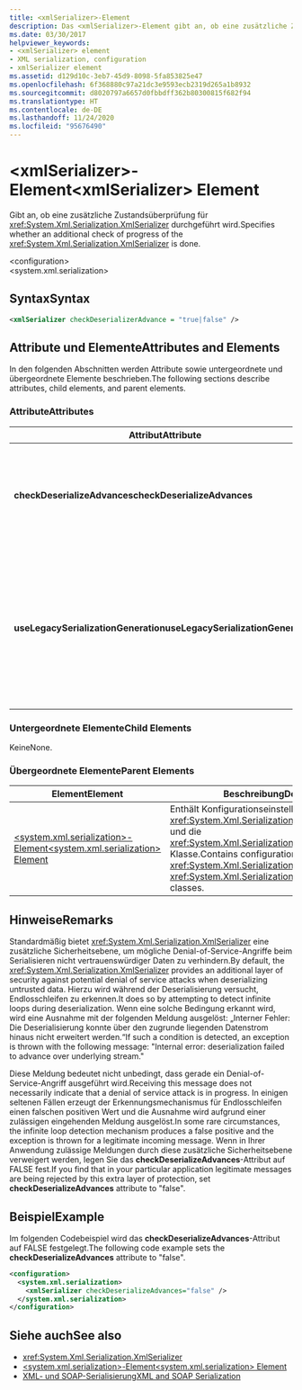 ```yaml
---
title: <xmlSerializer>-Element
description: Das <xmlSerializer>-Element gibt an, ob eine zusätzliche Zustandsüberprüfung für den XmlSerializer durchgeführt wird.
ms.date: 03/30/2017
helpviewer_keywords:
- <xmlSerializer> element
- XML serialization, configuration
- xmlSerializer element
ms.assetid: d129d10c-3eb7-45d9-8098-5fa853825e47
ms.openlocfilehash: 6f368880c97a21dc3e9593ecb2319d265a1b8932
ms.sourcegitcommit: d8020797a6657d0fbbdff362b80300815f682f94
ms.translationtype: HT
ms.contentlocale: de-DE
ms.lasthandoff: 11/24/2020
ms.locfileid: "95676490"
---
```

# <a name="xmlserializer-element"></a><span data-ttu-id="3608d-103">\<xmlSerializer>-Element</span><span class="sxs-lookup"><span data-stu-id="3608d-103">\<xmlSerializer> Element</span></span>

<span data-ttu-id="3608d-104">Gibt an, ob eine zusätzliche Zustandsüberprüfung für <xref:System.Xml.Serialization.XmlSerializer> durchgeführt wird.</span><span class="sxs-lookup"><span data-stu-id="3608d-104">Specifies whether an additional check of progress of the <xref:System.Xml.Serialization.XmlSerializer> is done.</span></span>  
  
 \<configuration>  
\<system.xml.serialization>  
  
## <a name="syntax"></a><span data-ttu-id="3608d-105">Syntax</span><span class="sxs-lookup"><span data-stu-id="3608d-105">Syntax</span></span>  
  
```xml  
<xmlSerializer checkDeserializerAdvance = "true|false" />  
```  
  
## <a name="attributes-and-elements"></a><span data-ttu-id="3608d-106">Attribute und Elemente</span><span class="sxs-lookup"><span data-stu-id="3608d-106">Attributes and Elements</span></span>  

 <span data-ttu-id="3608d-107">In den folgenden Abschnitten werden Attribute sowie untergeordnete und übergeordnete Elemente beschrieben.</span><span class="sxs-lookup"><span data-stu-id="3608d-107">The following sections describe attributes, child elements, and parent elements.</span></span>  
  
### <a name="attributes"></a><span data-ttu-id="3608d-108">Attribute</span><span class="sxs-lookup"><span data-stu-id="3608d-108">Attributes</span></span>  
  
|<span data-ttu-id="3608d-109">Attribut</span><span class="sxs-lookup"><span data-stu-id="3608d-109">Attribute</span></span>|<span data-ttu-id="3608d-110">Beschreibung</span><span class="sxs-lookup"><span data-stu-id="3608d-110">Description</span></span>|  
|---------------|-----------------|  
|<span data-ttu-id="3608d-111">**checkDeserializeAdvances**</span><span class="sxs-lookup"><span data-stu-id="3608d-111">**checkDeserializeAdvances**</span></span>|<span data-ttu-id="3608d-112">Gibt an, ob der Zustand von <xref:System.Xml.Serialization.XmlSerializer> überprüft wird.</span><span class="sxs-lookup"><span data-stu-id="3608d-112">Specifies whether the progress of the <xref:System.Xml.Serialization.XmlSerializer> is checked.</span></span> <span data-ttu-id="3608d-113">Legen Sie das Attribut auf "true" oder "false" fest.</span><span class="sxs-lookup"><span data-stu-id="3608d-113">Set the attribute to "true" or "false".</span></span> <span data-ttu-id="3608d-114">Der Standardwert ist "true".</span><span class="sxs-lookup"><span data-stu-id="3608d-114">The default is "true".</span></span>|  
|<span data-ttu-id="3608d-115">**useLegacySerializationGeneration**</span><span class="sxs-lookup"><span data-stu-id="3608d-115">**useLegacySerializationGeneration**</span></span>|<span data-ttu-id="3608d-116">Gibt an, ob <xref:System.Xml.Serialization.XmlSerializer> eine Vorgänger-Serialisierungsgenerierung verwendet, die Assemblys generiert, indem C#-Code in eine Datei geschrieben und anschließend in eine Assembly kompiliert wird.</span><span class="sxs-lookup"><span data-stu-id="3608d-116">Specifies whether the <xref:System.Xml.Serialization.XmlSerializer> uses legacy serialization generation which generates assemblies by writing C# code to a file and then compiling it to an assembly.</span></span> <span data-ttu-id="3608d-117">Der Standardwert ist **FALSE**.</span><span class="sxs-lookup"><span data-stu-id="3608d-117">The default is **false**.</span></span>|  
  
### <a name="child-elements"></a><span data-ttu-id="3608d-118">Untergeordnete Elemente</span><span class="sxs-lookup"><span data-stu-id="3608d-118">Child Elements</span></span>  

 <span data-ttu-id="3608d-119">Keine</span><span class="sxs-lookup"><span data-stu-id="3608d-119">None.</span></span>  
  
### <a name="parent-elements"></a><span data-ttu-id="3608d-120">Übergeordnete Elemente</span><span class="sxs-lookup"><span data-stu-id="3608d-120">Parent Elements</span></span>  
  
|<span data-ttu-id="3608d-121">Element</span><span class="sxs-lookup"><span data-stu-id="3608d-121">Element</span></span>|<span data-ttu-id="3608d-122">Beschreibung</span><span class="sxs-lookup"><span data-stu-id="3608d-122">Description</span></span>|  
|-------------|-----------------|  
|[<span data-ttu-id="3608d-123">\<system.xml.serialization>-Element</span><span class="sxs-lookup"><span data-stu-id="3608d-123">\<system.xml.serialization> Element</span></span>](system-xml-serialization-element.md)|<span data-ttu-id="3608d-124">Enthält Konfigurationseinstellungen für die <xref:System.Xml.Serialization.XmlSerializer>-Klasse und die <xref:System.Xml.Serialization.XmlSchemaImporter>-Klasse.</span><span class="sxs-lookup"><span data-stu-id="3608d-124">Contains configuration settings for the <xref:System.Xml.Serialization.XmlSerializer> and <xref:System.Xml.Serialization.XmlSchemaImporter> classes.</span></span>|  
  
## <a name="remarks"></a><span data-ttu-id="3608d-125">Hinweise</span><span class="sxs-lookup"><span data-stu-id="3608d-125">Remarks</span></span>  

 <span data-ttu-id="3608d-126">Standardmäßig bietet <xref:System.Xml.Serialization.XmlSerializer> eine zusätzliche Sicherheitsebene, um mögliche Denial-of-Service-Angriffe beim Serialisieren nicht vertrauenswürdiger Daten zu verhindern.</span><span class="sxs-lookup"><span data-stu-id="3608d-126">By default, the <xref:System.Xml.Serialization.XmlSerializer> provides an additional layer of security against potential denial of service attacks when deserializing untrusted data.</span></span> <span data-ttu-id="3608d-127">Hierzu wird während der Deserialisierung versucht, Endlosschleifen zu erkennen.</span><span class="sxs-lookup"><span data-stu-id="3608d-127">It does so by attempting to detect infinite loops during deserialization.</span></span> <span data-ttu-id="3608d-128">Wenn eine solche Bedingung erkannt wird, wird eine Ausnahme mit der folgenden Meldung ausgelöst: „Interner Fehler: Die Deserialisierung konnte über den zugrunde liegenden Datenstrom hinaus nicht erweitert werden.“</span><span class="sxs-lookup"><span data-stu-id="3608d-128">If such a condition is detected, an exception is thrown with the following message: "Internal error: deserialization failed to advance over underlying stream."</span></span>  
  
 <span data-ttu-id="3608d-129">Diese Meldung bedeutet nicht unbedingt, dass gerade ein Denial-of-Service-Angriff ausgeführt wird.</span><span class="sxs-lookup"><span data-stu-id="3608d-129">Receiving this message does not necessarily indicate that a denial of service attack is in progress.</span></span> <span data-ttu-id="3608d-130">In einigen seltenen Fällen erzeugt der Erkennungsmechanismus für Endlosschleifen einen falschen positiven Wert und die Ausnahme wird aufgrund einer zulässigen eingehenden Meldung ausgelöst.</span><span class="sxs-lookup"><span data-stu-id="3608d-130">In some rare circumstances, the infinite loop detection mechanism produces a false positive and the exception is thrown for a legitimate incoming message.</span></span> <span data-ttu-id="3608d-131">Wenn in Ihrer Anwendung zulässige Meldungen durch diese zusätzliche Sicherheitsebene verweigert werden, legen Sie das **checkDeserializeAdvances**-Attribut auf FALSE fest.</span><span class="sxs-lookup"><span data-stu-id="3608d-131">If you find that in your particular application legitimate messages are being rejected by this extra layer of protection, set **checkDeserializeAdvances** attribute to "false".</span></span>  
  
## <a name="example"></a><span data-ttu-id="3608d-132">Beispiel</span><span class="sxs-lookup"><span data-stu-id="3608d-132">Example</span></span>  

 <span data-ttu-id="3608d-133">Im folgenden Codebeispiel wird das **checkDeserializeAdvances**-Attribut auf FALSE festgelegt.</span><span class="sxs-lookup"><span data-stu-id="3608d-133">The following code example sets the **checkDeserializeAdvances** attribute to "false".</span></span>  
  
```xml  
<configuration>  
  <system.xml.serialization>  
    <xmlSerializer checkDeserializeAdvances="false" />  
  </system.xml.serialization>  
</configuration>  
```  
  
## <a name="see-also"></a><span data-ttu-id="3608d-134">Siehe auch</span><span class="sxs-lookup"><span data-stu-id="3608d-134">See also</span></span>

- <xref:System.Xml.Serialization.XmlSerializer>
- [<span data-ttu-id="3608d-135">\<system.xml.serialization>-Element</span><span class="sxs-lookup"><span data-stu-id="3608d-135">\<system.xml.serialization> Element</span></span>](system-xml-serialization-element.md)
- [<span data-ttu-id="3608d-136">XML- und SOAP-Serialisierung</span><span class="sxs-lookup"><span data-stu-id="3608d-136">XML and SOAP Serialization</span></span>](xml-and-soap-serialization.md)
